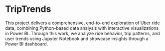 # TripTrends
This project delivers a comprehensive, end-to-end exploration of Uber ride data, combining Python-based data analysis with interactive visualizations in Power BI.  Through this work, we analyze ride behavior, trip patterns, and user trends using Jupyter Notebook and showcase insights through a Power BI dashboard.
